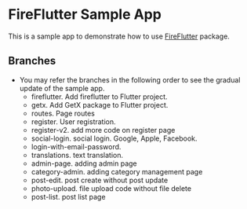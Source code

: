 # FireFlutter Sample App

This is a sample app to demonstrate how to use [FireFlutter](https://pub.dev/packages/fireflutter) package.

## Branches

- You may refer the branches in the following order to see the gradual update of the sample app.
  - fireflutter. Add fireflutter to Flutter project.
  - getx. Add GetX package to Flutter project.
  - routes. Page routes
  - register. User registration.
  - register-v2. add more code on register page
  - social-login. social login. Google, Apple, Facebook.
  - login-with-email-password.
  - translations. text translation.
  - admin-page. adding admin page
  - category-admin. adding category management page
  - post-edit. post create without post update
  - photo-upload. file upload code without file delete
  - post-list. post list page
